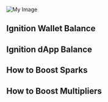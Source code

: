 

![My Image](https://drive.google.com/file/d/1-KrmqepvdUPq7OVr1GHXzlTAhHFTXTCk/view?usp=sharing)


## Ignition Wallet Balance


## Ignition dApp Balance 


## How to Boost Sparks


## How to Boost Multipliers



